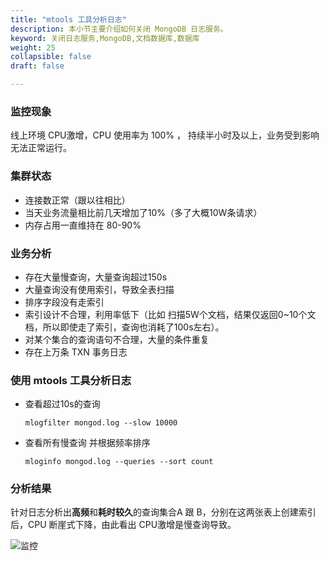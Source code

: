```yaml
---
title: "mtools 工具分析日志"
description: 本小节主要介绍如何关闭 MongoDB 日志服务。 
keyword: 关闭日志服务,MongoDB,文档数据库,数据库
weight: 25
collapsible: false
draft: false

---
```


### 监控现象

线上环境 CPU激增，CPU 使用率为 100% ， 持续半小时及以上，业务受到影响无法正常运行。

### 集群状态

- 连接数正常（跟以往相比）
- 当天业务流量相比前几天增加了10%（多了大概10W条请求）
- 内存占用一直维持在 80-90%

### 业务分析

* 存在大量慢查询，大量查询超过150s
* 大量查询没有使用索引，导致全表扫描
* 排序字段没有走索引
* 索引设计不合理，利用率低下（比如 扫描5W个文档，结果仅返回0~10个文档，所以即使走了索引，查询也消耗了100s左右）。
* 对某个集合的查询语句不合理，大量的条件重复
* 存在上万条 TXN 事务日志

### 使用 mtools 工具分析日志

- 查看超过10s的查询

  ```
  mlogfilter mongod.log --slow 10000 
  ```

- 查看所有慢查询 并根据频率排序

  ```
  mloginfo mongod.log --queries --sort count
  ```

### 分析结果

针对日志分析出**高频**和**耗时较久**的查询集合A 跟 B，分别在这两张表上创建索引后，CPU 断崖式下降，由此看出 CPU激增是慢查询导致。

![监控](../../_images/mtool_analyse_01.png)